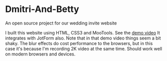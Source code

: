 # Dmitri-And-Betty
An open source project for our wedding invite website

I built this website using HTML, CSS3 and MooTools. See the [demo video](https://github.com/dmitrizzle/Dmitri-And-Betty/blob/master/demo.mov)
It integrates with JotForm also.
Note that in that demo video things seem a bit shaky. The blur effects do cost performance to the browsers, but in this case it's because I'm recording 2K video at the same time. Should work well on modern browsers and devices.
